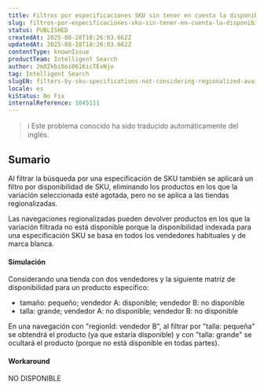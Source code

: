 ```yaml
---
title: Filtros por especificaciones SKU sin tener en cuenta la disponibilidad regionalizada
slug: filtros-por-especificaciones-sku-sin-tener-en-cuenta-la-disponibilidad-regionalizada
status: PUBLISHED
createdAt: 2025-08-28T18:26:03.662Z
updatedAt: 2025-08-28T18:26:03.662Z
contentType: knownIssue
productTeam: Intelligent Search
author: 2mXZkbi0oi061KicTExNjo
tag: Intelligent Search
slugEN: filters-by-sku-specifications-not-considering-regionalized-availability
locale: es
kiStatus: No Fix
internalReference: 1045111
---
```


>ℹ️ Este problema conocido ha sido traducido automáticamente del inglés.

## Sumario


Al filtrar la búsqueda por una especificación de SKU también se aplicará un filtro por disponibilidad de SKU, eliminando los productos en los que la variación seleccionada esté agotada, pero no se aplica a las tiendas regionalizadas.

Las navegaciones regionalizadas pueden devolver productos en los que la variación filtrada no está disponible porque la disponibilidad indexada para una especificación SKU se basa en todos los vendedores habituales y de marca blanca.


#### Simulación


Considerando una tienda con dos vendedores y la siguiente matriz de disponibilidad para un producto específico:

- tamaño: pequeño; vendedor A: disponible; vendedor B: no disponible
- talla: grande; vendedor A: no disponible; vendedor B: no disponible

En una navegación con "regionId: vendedor B", al filtrar por "talla: pequeña" se obtendrá el producto (ya que estaría disponible) y con "talla: grande" se ocultará el producto (porque no está disponible en todas partes).


#### Workaround


NO DISPONIBLE



